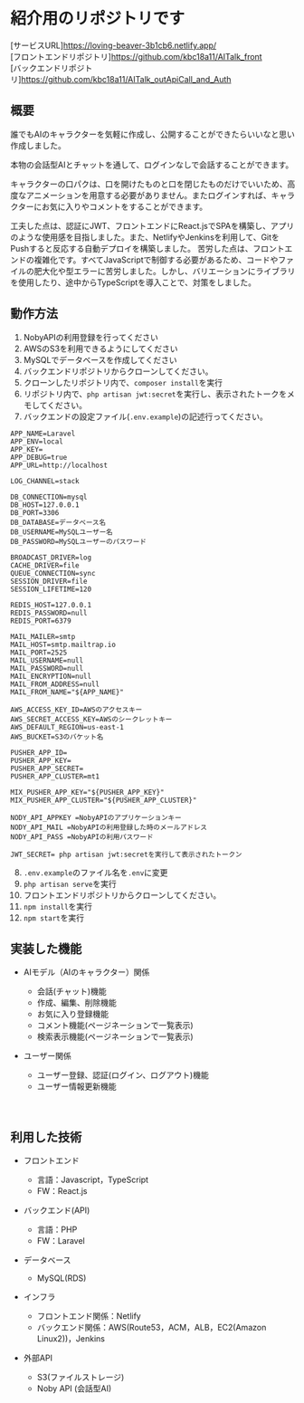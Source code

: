 # 紹介用のリポジトリです  
[サービスURL]https://loving-beaver-3b1cb6.netlify.app/  
[フロントエンドリポジトリ]https://github.com/kbc18a11/AITalk_front  
[バックエンドリポジトリ]https://github.com/kbc18a11/AITalk_outApiCall_and_Auth

 
## 概要
誰でもAIのキャラクターを気軽に作成し、公開することができたらいいなと思い作成しました。

本物の会話型AIとチャットを通して、ログインなしで会話することができます。

キャラクターの口パクは、口を開けたものと口を閉じたものだけでいいため、高度なアニメーションを用意する必要がありません。またログインすれば、キャラクターにお気に入りやコメントをすることができます。

工夫した点は、認証にJWT、フロントエンドにReact.jsでSPAを構築し、アプリのような使用感を目指しました。また、NetlifyやJenkinsを利用して、GitをPushすると反応する自動デプロイを構築しました。
苦労した点は、フロントエンドの複雑化です。すべてJavaScriptで制御する必要があるため、コードやファイルの肥大化や型エラーに苦労しました。しかし、バリエーションにライブラリを使用したり、途中からTypeScriptを導入ことで、対策をしました。


## 動作方法
1. NobyAPIの利用登録を行ってください
2. AWSのS3を利用できるようにしてください
3. MySQLでデータベースを作成してください
4. バックエンドリポジトリからクローンしてください。
5. クローンしたリポジトリ内で、`composer install`を実行
6. リポジトリ内で、`php artisan jwt:secret`を実行し、表示されたトークをメモしてください。
7. バックエンドの設定ファイル(`.env.example`)の記述行ってください。  
```
APP_NAME=Laravel
APP_ENV=local
APP_KEY=
APP_DEBUG=true
APP_URL=http://localhost

LOG_CHANNEL=stack

DB_CONNECTION=mysql
DB_HOST=127.0.0.1
DB_PORT=3306
DB_DATABASE=データベース名
DB_USERNAME=MySQLユーザー名
DB_PASSWORD=MySQLユーザーのパスワード

BROADCAST_DRIVER=log
CACHE_DRIVER=file
QUEUE_CONNECTION=sync
SESSION_DRIVER=file
SESSION_LIFETIME=120

REDIS_HOST=127.0.0.1
REDIS_PASSWORD=null
REDIS_PORT=6379

MAIL_MAILER=smtp
MAIL_HOST=smtp.mailtrap.io
MAIL_PORT=2525
MAIL_USERNAME=null
MAIL_PASSWORD=null
MAIL_ENCRYPTION=null
MAIL_FROM_ADDRESS=null
MAIL_FROM_NAME="${APP_NAME}"

AWS_ACCESS_KEY_ID=AWSのアクセスキー
AWS_SECRET_ACCESS_KEY=AWSのシークレットキー
AWS_DEFAULT_REGION=us-east-1
AWS_BUCKET=S3のバケット名

PUSHER_APP_ID=
PUSHER_APP_KEY=
PUSHER_APP_SECRET=
PUSHER_APP_CLUSTER=mt1

MIX_PUSHER_APP_KEY="${PUSHER_APP_KEY}"
MIX_PUSHER_APP_CLUSTER="${PUSHER_APP_CLUSTER}"

NODY_API_APPKEY =NobyAPIのアプリケーションキー
NODY_API_MAIL =NobyAPIの利用登録した時のメールアドレス
NODY_API_PASS =NobyAPIの利用パスワード

JWT_SECRET= php artisan jwt:secretを実行して表示されたトークン

```
8. `.env.example`のファイル名を`.env`に変更
9. `php artisan serve`を実行
10. フロントエンドリポジトリからクローンしてください。
11. `npm install`を実行
12. `npm start`を実行
 
  
## 実装した機能
- AIモデル（AIのキャラクター）関係
  - 会話(チャット)機能
  - 作成、編集、削除機能
  - お気に入り登録機能
  - コメント機能(ページネーションで一覧表示)
  - 検索表示機能(ページネーションで一覧表示)
　  
   
- ユーザー関係
  - ユーザー登録、認証(ログイン、ログアウト)機能
  - ユーザー情報更新機能

　
## 利用した技術
- フロントエンド
  - 言語：Javascript，TypeScript
  - FW：React.js
  
  
- バックエンド(API)
  - 言語：PHP
  - FW：Laravel
- データベース
  - MySQL(RDS)
  
  
- インフラ
  - フロントエンド関係：Netlify
  - バックエンド関係：AWS(Route53，ACM，ALB，EC2(Amazon Linux2))，Jenkins
  
- 外部API
  - S3(ファイルストレージ)
  - Noby API (会話型AI)
